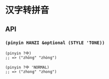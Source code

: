 # 汉字转拼音

## API

### `(pinyin HANZI &optional (STYLE 'TONE))`

``` emacs-lisp
(pinyin ?中)
;; => ("zhōng" "zhòng")

(pinyin ?中 'NORMAL)
;; => ("zhong" "zhong")
```

